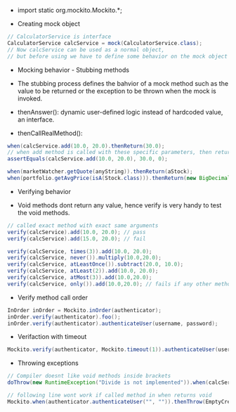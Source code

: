 
- import static org.mockito.Mockito.\*;

* Creating mock object

```java
// CalculatorService is interface
CalculatorService calcService = mock(CalculatorService.class);
// Now calcService can be used as a normal object,
// but before using we have to define some behavior on the mock object
```

* Mocking behavior - Stubbing methods

- The stubbing process defines the bahvior of a mock method such as the value to
  be returned or the exception to be thrown when the mock is invoked.

- thenAnswer(): dynamic user-defined logic instead of hardcoded value, an interface.
- thenCallRealMethod():

```java
when(calcService.add(10.0, 20.0).thenReturn(30.0);
// when add method is called with these specific parameters, then return 30.0
assertEquals(calcService.add(10.0, 20.0), 30.0, 0);

when(marketWatcher.getQuote(anyString)).thenReturn(aStock);
when(portfolio.getAvgPrice(isA(Stock.class))).thenReturn(new BigDecimal("10.00"));
```

* Verifying behavior

- Void methods dont return any value, hence verify is very handy to test the
  void methods.

```java
// called exact method with exact same arguments
verify(calcService).add(10.0, 20.0); // pass
verify(calcService).add(15.0, 20.0); // fail

verify(calcService, times(3)).add(10.0, 20.0);
verify(calcService, never()).multiply(10.0,20.0);
verify(calcService, atLeastOnce()).subtract(20.0, 10.0);
verify(calcService, atLeast(2)).add(10.0, 20.0);
verify(calcService, atMost(3)).add(10.0,20.0);
verify(calcService, only()).add(10.0,20.0); // fails if any other method is called
```

* Verify method call order

```java
InOrder inOrder = Mockito.inOrder(authenticator);
inOrder.verify(authenticator).foo();
inOrder.verify(authenticator).authenticateUser(username, password);
```

* Verifaction with timeout

```java
Mockito.verify(authenticator, Mockito.timeout(1)).authenticateUser(username, password);
```

* Throwing exceptions

```java
// Compiler doesnt like void methods inside brackets
doThrow(new RuntimeException("Divide is not implemented")).when(calcService).divide(10.0, 2.0);

// following line wont work if called method in when returns void
Mockito.when(authenticator.authenticateUser("", "")).thenThrow(EmptyCredentialsException.class);
```
